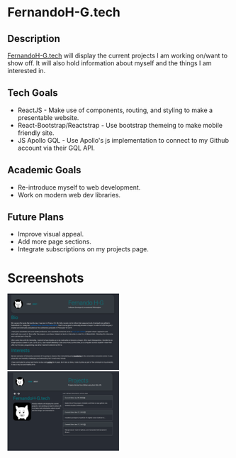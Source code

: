 # FernandoH-G.tech

## Description
[FernandoH-G.tech](https://fernandoh-g.tech) will display the current projects I am working on/want to show off. 
It will also hold information about myself and the things I am interested in.

## Tech Goals
+ ReactJS - Make use of components, routing, and styling to make a presentable website.
+ React-Bootstrap/Reactstrap - Use bootstrap themeing to make mobile friendly site.
+ JS Apollo GQL - Use Apollo's js implementation to connect to my Github account via their GQL API.

## Academic Goals
+ Re-introduce myself to web development.
+ Work on modern web dev libraries.

## Future Plans
+ Improve visual appeal.
+ Add more page sections.
+ Integrate subscriptions on my projects page.

# Screenshots
<img src="repo-images/new_home_website_redesign_page2.png" width="50%"/>
<br>
<img src="repo-images/new_home_website_redesign.png" width="50%"/>
